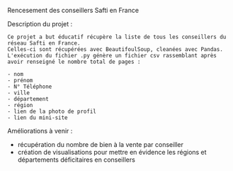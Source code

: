 Rencesement des conseillers Safti en France

Description du projet :

    Ce projet a but éducatif récupère la liste de tous les conseillers du réseau Safti en France.
    Celles-ci sont récupérées avec BeautifoulSoup, cleanées avec Pandas.
    L'exécution du fichier .py génère un fichier csv rassemblant après avoir renseigné le nombre total de pages :

    - nom
    - prénom
    - N° Téléphone
    - ville
    - département
    - région
    - lien de la photo de profil
    - lien du mini-site

Améliorations à venir :

- récupération du nombre de bien à la vente par conseiller
- création de visualisations pour mettre en évidence les régions et départements déficitaires en conseillers
  
